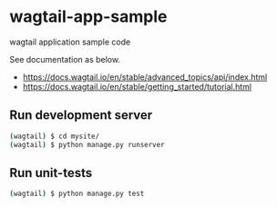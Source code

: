 # wagtail-app-sample

wagtail application sample code

See documentation as below.

* https://docs.wagtail.io/en/stable/advanced_topics/api/index.html
* https://docs.wagtail.io/en/stable/getting_started/tutorial.html

## Run development server

```bash
(wagtail) $ cd mysite/
(wagtail) $ python manage.py runserver
```

## Run unit-tests

```bash
(wagtail) $ python manage.py test
```
